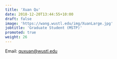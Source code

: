 ```yaml
---
title: 'Xuan Qu'
date: 2018-12-20T13:44:55+10:00
draft: false
image: 'https://wang.wustl.edu/img/XuanLarge.jpg'
jobtitle: 'Graduate Student (MSTP)'
promoted: true
weight: 26
---
```

Email: quxuan@wustl.edu